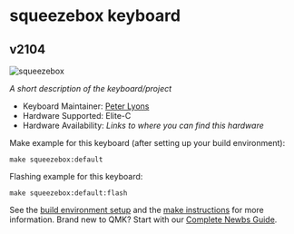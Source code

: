 # squeezebox keyboard

## v2104

![squeezebox](https://live.staticflickr.com/65535/51122426945_962f7dd28b_c.jpg)

*A short description of the keyboard/project*

* Keyboard Maintainer: [Peter Lyons](https://peterlyons.com)
* Hardware Supported: Elite-C
* Hardware Availability: *Links to where you can find this hardware*

Make example for this keyboard (after setting up your build environment):

    make squeezebox:default

Flashing example for this keyboard:

    make squeezebox:default:flash

See the [build environment setup](https://docs.qmk.fm/#/getting_started_build_tools) and the [make instructions](https://docs.qmk.fm/#/getting_started_make_guide) for more information. Brand new to QMK? Start with our [Complete Newbs Guide](https://docs.qmk.fm/#/newbs).
